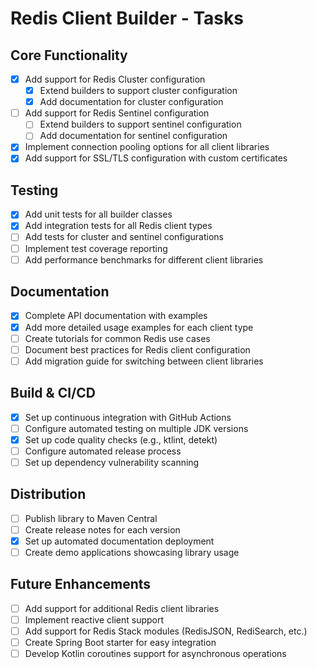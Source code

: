 # Redis Client Builder - Tasks

## Core Functionality
- [x] Add support for Redis Cluster configuration
  - [x] Extend builders to support cluster configuration
  - [x] Add documentation for cluster configuration
- [ ] Add support for Redis Sentinel configuration
  - [ ] Extend builders to support sentinel configuration
  - [ ] Add documentation for sentinel configuration
- [x] Implement connection pooling options for all client libraries
- [x] Add support for SSL/TLS configuration with custom certificates

## Testing
- [x] Add unit tests for all builder classes
- [x] Add integration tests for all Redis client types
- [ ] Add tests for cluster and sentinel configurations
- [ ] Implement test coverage reporting
- [ ] Add performance benchmarks for different client libraries

## Documentation
- [x] Complete API documentation with examples
- [x] Add more detailed usage examples for each client type
- [ ] Create tutorials for common Redis use cases
- [ ] Document best practices for Redis client configuration
- [ ] Add migration guide for switching between client libraries

## Build & CI/CD
- [x] Set up continuous integration with GitHub Actions
- [ ] Configure automated testing on multiple JDK versions
- [x] Set up code quality checks (e.g., ktlint, detekt)
- [ ] Configure automated release process
- [ ] Set up dependency vulnerability scanning

## Distribution
- [ ] Publish library to Maven Central
- [ ] Create release notes for each version
- [x] Set up automated documentation deployment
- [ ] Create demo applications showcasing library usage

## Future Enhancements
- [ ] Add support for additional Redis client libraries
- [ ] Implement reactive client support
- [ ] Add support for Redis Stack modules (RedisJSON, RediSearch, etc.)
- [ ] Create Spring Boot starter for easy integration
- [ ] Develop Kotlin coroutines support for asynchronous operations
